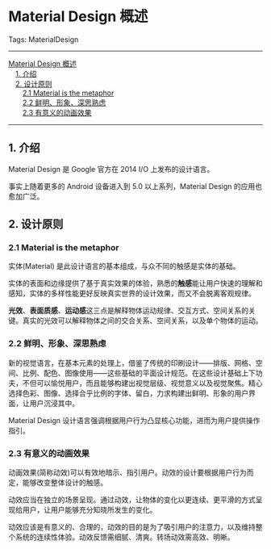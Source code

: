 # Material Design 概述

Tags: MaterialDesign

---

<!-- MDTOC maxdepth:6 firsth1:1 numbering:0 flatten:0 bullets:0 updateOnSave:1 -->

[Material Design 概述](#material-design-概述)  
&emsp;[1. 介绍](#1-介绍)  
&emsp;[2. 设计原则](#2-设计原则)  
&emsp;&emsp;[2.1 Material is the metaphor](#21-material-is-the-metaphor)  
&emsp;&emsp;[2.2 鲜明、形象、深思熟虑](#22-鲜明、形象、深思熟虑)  
&emsp;&emsp;[2.3 有意义的动画效果](#23-有意义的动画效果)  

<!-- /MDTOC -->

---

## 1. 介绍

Material Design 是 Google 官方在 2014 I/O 上发布的设计语言。

事实上随着更多的 Android 设备进入到 5.0 以上系列，Material Design 的应用也愈加广泛。

## 2. 设计原则

### 2.1 Material is the metaphor

实体(Material) 是此设计语言的基本组成，与众不同的触感是实体的基础。

实体的表面和边缘提供了基于真实效果的体验，熟悉的**触感**能让用户快速的理解和感知，实体的多样性能更好反映真实世界的设计效果，而又不会脱离客观规律。

**光效**、**表面质感**、**运动感**这三点是解释物体运动规律、交互方式、空间关系的关键。真实的光效可以解释物体之间的交合关系、空间关系，以及单个物体的运动。


### 2.2 鲜明、形象、深思熟虑

新的视觉语言，在基本元素的处理上，借鉴了传统的印刷设计——排版、网格、空间、比例、配色、图像使用——这些基础的平面设计规范。在这些设计基础上下功夫，不但可以愉悦用户，而且能够构建出视觉层级、视觉意义以及视觉聚焦。精心选择色彩、图像、选择合乎比例的字体、留白，力求构建出鲜明、形象的用户界面，让用户沉浸其中。

Material Design 设计语言强调根据用户行为凸显核心功能，进而为用户提供操作指引。

### 2.3 有意义的动画效果

动画效果(简称动效)可以有效地暗示、指引用户。动效的设计要根据用户行为而定，能够改变整体设计的触感。

动效应当在独立的场景呈现。通过动效，让物体的变化以更连续、更平滑的方式呈现给用户，让用户能够充分知晓所发生的变化。

动效应该是有意义的、合理的，动效的目的是为了吸引用户的注意力，以及维持整个系统的连续性体验。动效反馈需细腻、清爽。转场动效需高效、明晰。
